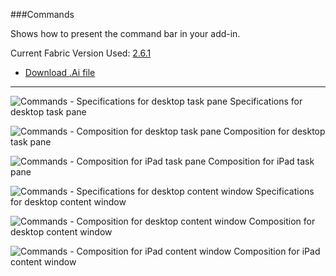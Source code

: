 ###Commands

Shows how to present the command bar in your add-in.

Current Fabric Version Used: [2.6.1](https://github.com/OfficeDev/office-ui-fabric-core/releases/tag/2.6.1)

* [Download .Ai file](https://github.com/OfficeDev/Office-Add-in-UX-Design-Patterns/blob/master/Patterns/Source%20Files/Commands.ai?raw=true)

***

![Commands - Specifications for desktop task pane](https://raw.githubusercontent.com/OfficeDev/Office-Add-in-UX-Design-Patterns/master/Patterns/Assets/Commands/Commands_Desktop%20Task%20Pane%20Callouts.png)
Specifications for desktop task pane 


![Commands - Composition for desktop task pane](https://raw.githubusercontent.com/OfficeDev/Office-Add-in-UX-Design-Patterns/master/Patterns/Assets/Commands/Commands_Desktop%20Task%20Pane%20Comp.png)
Composition for desktop task pane 


![Commands - Composition for iPad task pane](https://raw.githubusercontent.com/OfficeDev/Office-Add-in-UX-Design-Patterns/master/Patterns/Assets/Commands/Commands_iPad%20Task%20Pane%20Comp.png)
Composition for iPad task pane 


![Commands - Specifications for desktop content window](https://raw.githubusercontent.com/OfficeDev/Office-Add-in-UX-Design-Patterns/master/Patterns/Assets/Commands/Commands_Desktop%20Content%20Window%20Callouts%20.png)
Specifications for desktop content window


![Commands - Composition for desktop content window](https://raw.githubusercontent.com/OfficeDev/Office-Add-in-UX-Design-Patterns/master/Patterns/Assets/Commands/Commands_Desktop%20Content%20Window%20Comp.png)
Composition for desktop content window


![Commands - Composition for iPad content window](https://raw.githubusercontent.com/OfficeDev/Office-Add-in-UX-Design-Patterns/master/Patterns/Assets/Commands/Commands_iPad%20Content%20Window%20Comp.png)
Composition for iPad content window
